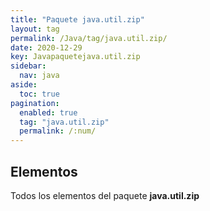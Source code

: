 ```yaml
---
title: "Paquete java.util.zip"
layout: tag
permalink: /Java/tag/java.util.zip/
date: 2020-12-29
key: Javapaquetejava.util.zip
sidebar: 
  nav: java
aside: 
  toc: true
pagination: 
  enabled: true
  tag: "java.util.zip"
  permalink: /:num/
---
```


<h2>Elementos</h2>
Todos los elementos del paquete <strong>java.util.zip</strong>
